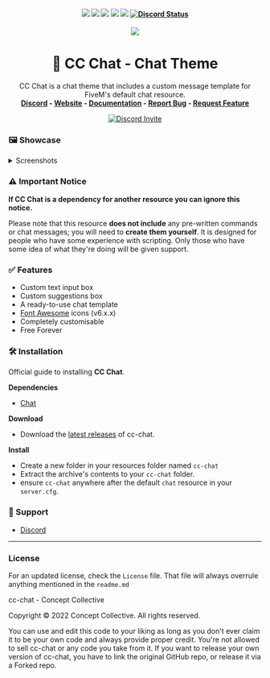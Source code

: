 <h4 align="center">
	<img src="https://img.shields.io/github/release/Concept-Collective/cc-chat.png">
	<img src="https://img.shields.io/github/last-commit/Concept-Collective/cc-chat">
	<img src="https://img.shields.io/github/license/Concept-Collective/cc-chat.png">
	<img src="https://img.shields.io/github/issues/Concept-Collective/cc-chat.png">
	<img src="https://img.shields.io/github/contributors/Concept-Collective/cc-chat.png">
	<a href="https://discord.gg/PSqXgg8v8M" title=""><img alt="Discord Status" src="https://discordapp.com/api/guilds/807309391849062480/widget.png"></a>
</h4>

<div align="center">
	<img src="https://user-images.githubusercontent.com/24248108/164179346-a4f24916-7c9f-42db-b89e-6df85b01ca61.jpg">
	<h1 align="center">🎨 CC Chat - Chat Theme</h1>
	<p align="center">
	    CC Chat is a chat theme that includes a custom message template for FiveM's default chat resource.
	    <br/>
	    <b><a href='https://discord.conceptcollective.net'>Discord</a> - <a href="https://conceptcollective.net">Website</a> - <a href='https://cc-chat.conceptcollective.net/'>Documentation</a> - <a href="https://github.com/Concept-Collective/cc-chat/issues">Report Bug</a> - <a href="https://github.com/Concept-Collective/cc-chat/issues">Request Feature</a></b></h5>
  	</p>
	<a href="https://discord.gg/PSqXgg8v8M" title=""><img alt="Discord Invite" src="https://discordapp.com/api/guilds/807309391849062480/widget.png?style=banner2"></a>
</div>

### 🖼️ Showcase

<details>
<summary>Screenshots</summary>
<br>
	<img src="https://user-images.githubusercontent.com/24248108/163717930-36500cde-fa37-449a-b70b-ca25435b5493.png">
	<img src="https://user-images.githubusercontent.com/24248108/163717928-fcd3c93a-622e-4ad2-b426-36ed15124af0.png">
	<img src="https://user-images.githubusercontent.com/24248108/163717929-00984374-ac7f-4248-9631-96c6a715e819.png">
</details>

### ⚠️ Important Notice
**If CC Chat is a dependency for another resource you can ignore this notice.**

Please note that this resource **does not include** any pre-written commands  or chat messages; you will need to **create them yourself**. It is designed for people who have some experience with scripting. Only those who have some idea of what they're doing will be given support.

### ✅ Features

- Custom text input box
- Custom suggestions box
- A ready-to-use chat template
- [Font Awesome](https://fontawesome.com/) icons (v6.x.x)
- Completely customisable
- Free Forever

### 🛠 Installation
Official guide to installing **CC Chat**.

**Dependencies**
- [Chat](https://github.com/citizenfx/cfx-server-data/tree/master/resources/%5Bgameplay%5D/chat)

**Download**
- Download the [latest releases](https://github.com/Concept-Collective/cc-chat/releases/latest) of cc-chat.

**Install**
- Create a new folder in your resources folder named ``cc-chat``
- Extract the archive's contents to your ``cc-chat`` folder.
- ensure ``cc-chat`` anywhere after the default ``chat`` resource in your ``server.cfg``.

### 🙋 Support
- [Discord](https://discord.conceptcollective.net)

--------
### License
For an updated license, check the ``License`` file. That file will always overrule anything mentioned in the ``readme.md``

cc-chat - Concept Collective

Copyright © 2022 Concept Collective. All rights reserved.

You can use and edit this code to your liking as long as you don't ever claim it to be your own code and always provide proper credit. You're not allowed to sell cc-chat or any code you take from it. If you want to release your own version of cc-chat, you have to link the original GitHub repo, or release it via a Forked repo.
